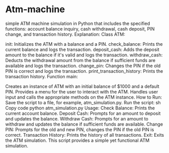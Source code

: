 # Atm-machine
simple ATM machine simulation in Python that includes the specified functions: account balance inquiry, cash withdrawal, cash deposit, PIN change, and transaction history.
Explanation: Class ATM:

init: Initializes the ATM with a balance and a PIN. check_balance: Prints the current balance and logs the transaction. deposit_cash: Adds the deposit amount to the balance if it's valid and logs the transaction. withdraw_cash: Deducts the withdrawal amount from the balance if sufficient funds are available and logs the transaction. change_pin: Changes the PIN if the old PIN is correct and logs the transaction. print_transaction_history: Prints the transaction history. Function main:

Creates an instance of ATM with an initial balance of $1000 and a default PIN. Provides a menu for the user to interact with the ATM. Handles user input and calls the appropriate methods on the ATM instance. How to Run: Save the script to a file, for example, atm_simulation.py. Run the script: sh Copy code python atm_simulation.py Usage: Check Balance: Prints the current account balance. Deposit Cash: Prompts for an amount to deposit and updates the balance. Withdraw Cash: Prompts for an amount to withdraw and updates the balance if sufficient funds are available. Change PIN: Prompts for the old and new PIN, changes the PIN if the old PIN is correct. Transaction History: Prints the history of all transactions. Exit: Exits the ATM simulation. This script provides a simple yet functional ATM simulation.
